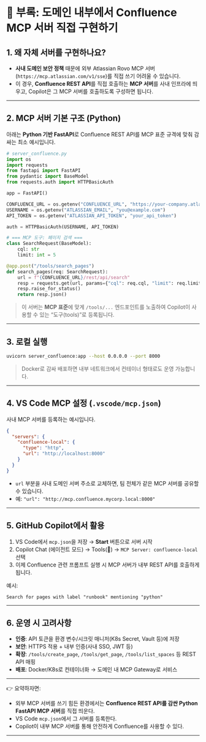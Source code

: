 # 🔧 부록: 도메인 내부에서 Confluence MCP 서버 직접 구현하기

## 1. 왜 자체 서버를 구현하나요?

* **사내 도메인 보안 정책** 때문에 외부 Atlassian Rovo MCP 서버(`https://mcp.atlassian.com/v1/sse`)를 직접 쓰기 어려울 수 있습니다.
* 이 경우, **Confluence REST API**를 직접 호출하는 **MCP 서버**를 사내 인프라에 띄우고, Copilot은 그 MCP 서버를 호출하도록 구성하면 됩니다.

---

## 2. MCP 서버 기본 구조 (Python)

아래는 **Python 기반 FastAPI**로 Confluence REST API를 MCP 표준 규격에 맞춰 감싸는 최소 예시입니다.

```python
# server_confluence.py
import os
import requests
from fastapi import FastAPI
from pydantic import BaseModel
from requests.auth import HTTPBasicAuth

app = FastAPI()

CONFLUENCE_URL = os.getenv("CONFLUENCE_URL", "https://your-company.atlassian.net/wiki")
USERNAME = os.getenv("ATLASSIAN_EMAIL", "you@example.com")
API_TOKEN = os.getenv("ATLASSIAN_API_TOKEN", "your_api_token")

auth = HTTPBasicAuth(USERNAME, API_TOKEN)

# === MCP 도구: 페이지 검색 ===
class SearchRequest(BaseModel):
    cql: str
    limit: int = 5

@app.post("/tools/search_pages")
def search_pages(req: SearchRequest):
    url = f"{CONFLUENCE_URL}/rest/api/search"
    resp = requests.get(url, params={"cql": req.cql, "limit": req.limit}, auth=auth)
    resp.raise_for_status()
    return resp.json()
```

> 이 서버는 **MCP 표준**에 맞게 `/tools/...` 엔드포인트를 노출하여 Copilot이 사용할 수 있는 “도구(tools)”로 등록됩니다.

---

## 3. 로컬 실행

```bash
uvicorn server_confluence:app --host 0.0.0.0 --port 8000
```

> Docker로 감싸 배포하면 내부 네트워크에서 컨테이너 형태로도 운영 가능합니다.

---

## 4. VS Code MCP 설정 (`.vscode/mcp.json`)

사내 MCP 서버를 등록하는 예시입니다.

```json
{
  "servers": {
    "confluence-local": {
      "type": "http",
      "url": "http://localhost:8000"
    }
  }
}
```

* `url` 부분을 사내 도메인 서버 주소로 교체하면, 팀 전체가 같은 MCP 서버를 공유할 수 있습니다.
* 예: `"url": "http://mcp.confluence.mycorp.local:8000"`

---

## 5. GitHub Copilot에서 활용

1. VS Code에서 `mcp.json`을 저장 → **Start** 버튼으로 서버 시작
2. Copilot Chat (에이전트 모드) → Tools(🔧) → `MCP Server: confluence-local` 선택
3. 이제 Confluence 관련 프롬프트 실행 시 MCP 서버가 내부 REST API를 호출하게 됩니다.

예시:

```
Search for pages with label "runbook" mentioning "python"
```

---

## 6. 운영 시 고려사항

* **인증**: API 토큰을 환경 변수/시크릿 매니저(K8s Secret, Vault 등)에 저장
* **보안**: HTTPS 적용 + 내부 인증(사내 SSO, JWT 등)
* **확장**: `/tools/create_page`, `/tools/get_page`, `/tools/list_spaces` 등 REST API 매핑
* **배포**: Docker/K8s로 컨테이너화 → 도메인 내 MCP Gateway로 서비스

---

👉 요약하자면:

* 외부 MCP 서버를 쓰기 힘든 환경에서는 **Confluence REST API를 감싼 Python FastAPI MCP 서버**를 직접 띄운다.
* VS Code `mcp.json`에서 그 서버를 등록한다.
* Copilot이 내부 MCP 서버를 통해 안전하게 Confluence를 사용할 수 있다.

---
